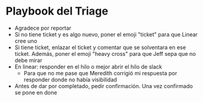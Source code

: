 # Playbook del Triage

- Agradece por reportar
- Si no tiene ticket y es algo nuevo, poner el emoji "ticket" para que Linear cree uno
- Si tiene ticket, enlazar el ticket y comentar que se solventara en ese ticket. Además, poner el emoji "heavy cross" para que Jeff sepa que no debe mirar
- En linear: responder en el hilo o mejor abrir el hilo de slack
    - Para que no me pase que Meredith corrigió mi respuesta por responder donde no había visibilidad
- Antes de dar por completado, pedir confirmación. Una vez confirmado se pone en done